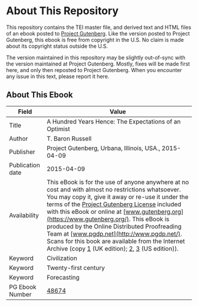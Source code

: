 # About This Repository

This repository contains the TEI master file, and derived text and HTML files of an ebook posted to [Project Gutenberg](https://www.gutenberg.org/). Like the version posted to Project Gutenberg, this ebook is free from copyright in the U.S. No claim is made about its copyright status outside the U.S.

The version maintained in this repository may be slightly out-of-sync with the version maintained at Project Gutenberg. Mostly, fixes will be made first here, and only then reposted to Project Gutenberg. When you encounter any issue in this text, please report it here.

## About This Ebook

| Field | Value |
| ----- | ----- |
| Title | A Hundred Years Hence: The Expectations of an Optimist |
| Author | T. Baron Russell |
| Publisher | Project Gutenberg, Urbana, Illinois, USA., 2015-04-09 |
| Publication date | 2015-04-09 |
| Availability | This eBook is for the use of anyone anywhere at no cost and with almost no restrictions whatsoever. You may copy it, give it away or re-use it under the terms of the [Project Gutenberg License](https://www.gutenberg.org/license) included with this eBook or online at [www.gutenberg.org](https://www.gutenberg.org/). This eBook is produced by the Online Distributed Proofreading Team at [www.pgdp.net](http://www.pgdp.net/). Scans for this book are available from the Internet Archive (copy [1](https://archive.org/details/hundredyearshenc00russrich) (UK edition); [2](https://archive.org/details/hundredyearshenc00russ), [3](https://archive.org/details/ahundredyearshe00russgoog) (US edition)). |
| Keyword | Civilization |
| Keyword | Twenty-first century |
| Keyword | Forecasting |
| PG Ebook Number | [48674](https://www.gutenberg.org/ebooks/48674) |
